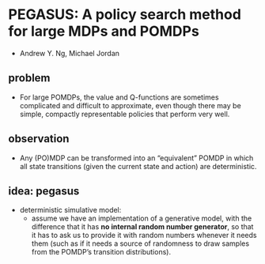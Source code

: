 # PEGASUS: A policy search method for large MDPs and POMDPs 
* Andrew Y. Ng, Michael Jordan

## problem
* For large POMDPs, the value and Q-functions are sometimes complicated and difficult to approximate, 
  even though there may be simple, compactly representable policies that perform very well.

## observation
* Any (PO)MDP can be transformed into an “equivalent” POMDP in which 
  all state transitions (given the current state and action) are deterministic.

## idea: pegasus
* deterministic simulative model:
  * assume we have an implementation of a generative model, with the difference that 
    it has **no internal random number generator**, so that it has to ask us to provide it with random numbers whenever 
    it needs them (such as if it needs a source of randomness to draw samples from the POMDP’s transition distributions).
    

